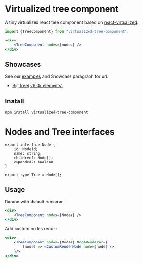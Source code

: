 # Virtualized tree component

A tiny virtualized react tree component based on [react-virtualized](https://bvaughn.github.io/react-virtualized/#/components/List).

```jsx
import {TreeComponent} from "virtualized-tree-component";

<div>
    <TreeComponent nodes={nodes} />
</div>
```

## Showcases

See our [examples](/docs/examples) and Showcase paragraph for url.
- [Big tree(~100k elements)](/docs/examples/cra)

## Install

```bash
npm install virtualized-tree-component
```

# Nodes and Tree interfaces
```tsx
export interface Node {
    id: NodeId;
    name: string;
    children?: Node[];
    expanded?: boolean;
}

export type Tree = Node[];
```

## Usage

Render with default renderer
```jsx
<div>
    <TreeComponent nodes={Nodes} />
</div>
```

Add custom nodes render
```jsx
<div>
    <TreeComponent nodes={Nodes} NodeRenderer={
        (node) => <CustomRenderNode node={node} />
    }/>
</div>
```
